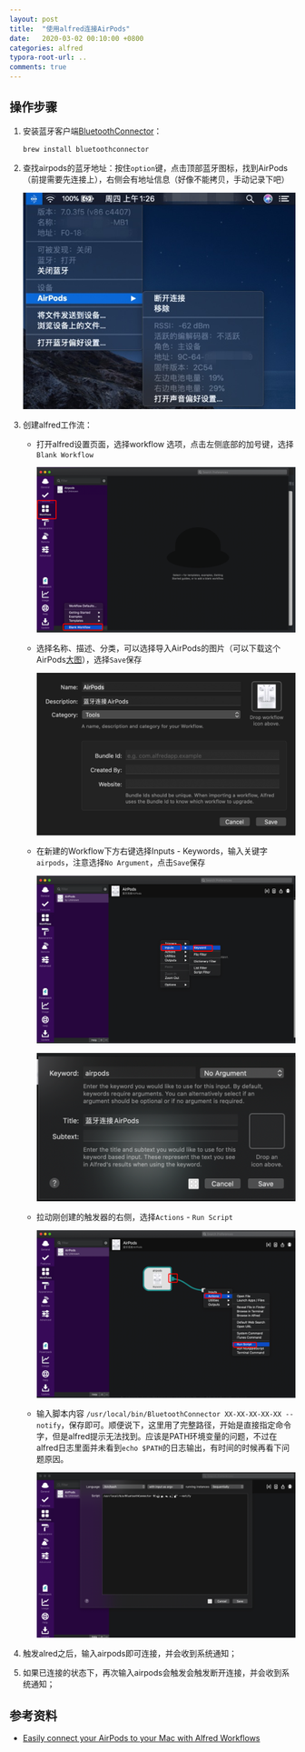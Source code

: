 ```yaml
---
layout: post
title:  "使用alfred连接AirPods"
date:   2020-03-02 00:10:00 +0800
categories: alfred
typora-root-url: ..
comments: true
---
```


## 操作步骤

1. 安装蓝牙客户端[BluetoothConnector](https://github.com/lapfelix/BluetoothConnector)：

   ```bash
   brew install bluetoothconnector
   ```

2. 查找airpods的蓝牙地址：按住`option`键，点击顶部蓝牙图标，找到AirPods（前提需要先连接上），右侧会有地址信息（好像不能拷贝，手动记录下吧）

   ![image-20200312014254798](/raw/2020-03-12-connect-airpods-with-alfred/image-20200312014254798.png)

3. 创建alfred工作流：

   - 打开alfred设置页面，选择workflow 选项，点击左侧底部的加号键，选择`Blank Workflow`

     ![image-20200312020649941](/raw/2020-03-12-connect-airpods-with-alfred/image-20200312020649941.png)

   - 选择名称、描述、分类，可以选择导入AirPods的图片（可以下载这个AirPods[大图](https://www.apple.com/v/airpods/j/images/overview/airpods__dh7xkbort402_large_2x.jpg)），选择`Save`保存

     ![image-20200312021125185](/raw/2020-03-12-connect-airpods-with-alfred/image-20200312021125185.png)

   - 在新建的Workflow下方右键选择Inputs - Keywords，输入关键字`airpods`，注意选择`No Argument`，点击`Save`保存

     ![image-20200312021419665](/raw/2020-03-12-connect-airpods-with-alfred/image-20200312021419665.png)

     ![image-20200312021850603](/raw/2020-03-12-connect-airpods-with-alfred/image-20200312021850603.png)

   - 拉动刚创建的触发器的右侧，选择`Actions` - `Run Script`

     ![image-20200312022344161](/raw/2020-03-12-connect-airpods-with-alfred/image-20200312022344161.png)

   - 输入脚本内容 `/usr/local/bin/BluetoothConnector XX-XX-XX-XX-XX --notify`，保存即可。顺便说下，这里用了完整路径，开始是直接指定命令字，但是alfred提示无法找到。应该是PATH环境变量的问题，不过在alfred日志里面并未看到`echo $PATH`的日志输出，有时间的时候再看下问题原因。

     ![image-20200312022854483](/raw/2020-03-12-connect-airpods-with-alfred/image-20200312022854483.png)

4. 触发alred之后，输入airpods即可连接，并会收到系统通知；

5. 如果已连接的状态下，再次输入airpods会触发会触发断开连接，并会收到系统通知；

## 参考资料

- [Easily connect your AirPods to your Mac with Alfred Workflows](https://gary.mcad.am/easily-connect-your-airpods-to-your-mac-with-alfred-workflows-feea1b2fce78)
